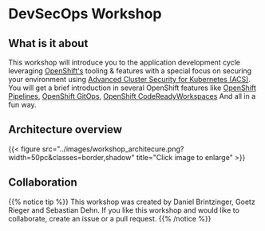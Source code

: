# DevSecOps Workshop

## What is it about
This workshop will introduce you to the application development cycle leveraging [OpenShift's](https://www.redhat.com/en/technologies/cloud-computing/openshift) tooling & features with a special focus on securing your environment using [Advanced Cluster Security for Kubernetes (ACS)](https://www.redhat.com/en/technologies/cloud-computing/openshift/advanced-cluster-security-kubernetes). 
You will get a brief introduction in several OpenShift features like [OpenShift Pipelines](https://docs.openshift.com/container-platform/4.10/cicd/pipelines/op-release-notes.html), [OpenShift GitOps](https://docs.openshift.com/container-platform/4.10/cicd/gitops/gitops-release-notes.html), [OpenShift CodeReadyWorkspaces](https://developers.redhat.com/products/codeready-workspaces/overview)
And all in a fun way.



## Architecture overview

{{< figure src="../images/workshop_architecure.png?width=50pc&classes=border,shadow" title="Click image to enlarge" >}}

## Collaboration
{{% notice tip %}}
This workshop was created by Daniel Brintzinger, Goetz Rieger and Sebastian Dehn. 
If you like this workshop and would like to collaborate, create an issue or a pull request. 
{{% /notice %}}